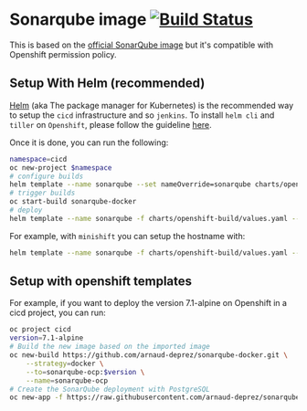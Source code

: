 # Sonarqube image [![Build Status](https://travis-ci.com/arnaud-deprez/sonarqube-docker.svg?branch=master)](https://travis-ci.com/arnaud-deprez/sonarqube-docker)

This is based on the [official SonarQube image](https://github.com/SonarSource/docker-sonarqube) but it's compatible with Openshift permission policy.

## Setup With Helm (recommended)

[Helm](https://docs.helm.sh) (aka The package manager for Kubernetes) is the recommended way to setup the `cicd` infrastructure and so `jenkins`.
To install `helm cli` and `tiller` on `Openshift`, please follow the guideline [here](https://github.com/arnaud-deprez/cicd-openshift/blob/master/README.md).

Once it is done, you can run the following: 

```sh
namespace=cicd
oc new-project $namespace
# configure builds
helm template --name sonarqube --set nameOverride=sonarqube charts/openshift-build | oc apply -f -
# trigger builds
oc start-build sonarqube-docker
# deploy
helm template --name sonarqube -f charts/openshift-build/values.yaml --set ingress.enabled=true --set ingress.hosts={"<ingress_hostname>"} charts/sonarqube | oc apply -f -
```

For example, with `minishift` you can setup the hostname with:

```sh
helm template --name sonarqube -f charts/openshift-build/values.yaml --set ingress.enabled=true --set ingress.hosts={sonarqube-cicd.$(minishift ip).nip.io} charts/sonarqube | oc apply -f -
```

## Setup with openshift templates

For example, if you want to deploy the version 7.1-alpine on Openshift in a cicd project, you can run:

```sh
oc project cicd
version=7.1-alpine
# Build the new image based on the imported image
oc new-build https://github.com/arnaud-deprez/sonarqube-docker.git \
    --strategy=docker \
    --to=sonarqube-ocp:$version \
    --name=sonarqube-ocp
# Create the SonarQube deployment with PostgreSQL
oc new-app -f https://raw.githubusercontent.com/arnaud-deprez/sonarqube-docker/master/openshift/sonarqube-postgresql-template.yml -p SONARQUBE_VERSION=${version} -p POSTGRESQL_PASSWORD=sonar
```

